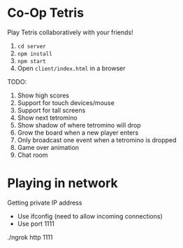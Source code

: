 # Co-Op Tetris

Play Tetris collaboratively with your friends!

1. `cd server`
1. `npm install`
1. `npm start`
1. Open `client/index.html` in a browser

TODO:

1. Show high scores
1. Support for touch devices/mouse
1. Support for tall screens
1. Show next tetromino
1. Show shadow of where tetromino will drop
1. Grow the board when a new player enters
1. Only broadcast one event when a tetromino is dropped
1. Game over animation
1. Chat room

# Playing in network
Getting private IP address
- Use ifconfig (need to allow incoming connections)
- Use port 1111

./ngrok http 1111
